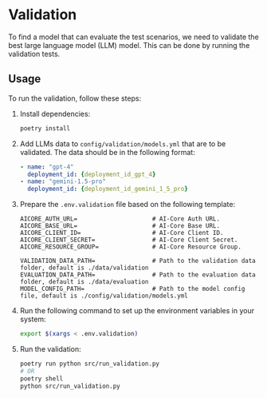 # Validation

To find a model that can evaluate the test scenarios, we need to validate the best large language model (LLM) model. This can be done by running the validation tests.

## Usage

To run the validation, follow these steps:

1. Install dependencies:

    ```bash
    poetry install
    ```

2. Add LLMs data to `config/validation/models.yml` that are to be validated. The data should be in the following format:

   ```yaml
   - name: "gpt-4"
     deployment_id: {deployment_id_gpt_4}
   - name: "gemini-1.5-pro"
     deployment_id: {deployment_id_gemini_1_5_pro}
    ```

3. Prepare the `.env.validation` file based on the following template:

    ```
   AICORE_AUTH_URL=                     # AI-Core Auth URL.
   AICORE_BASE_URL=                     # AI-Core Base URL.
   AICORE_CLIENT_ID=                    # AI-Core Client ID.
   AICORE_CLIENT_SECRET=                # AI-Core Client Secret.
   AICORE_RESOURCE_GROUP=               # AI-Core Resource Group.
   
   VALIDATION_DATA_PATH=                # Path to the validation data folder, default is ./data/validation
   EVALUATION_DATA_PATH=                # Path to the evaluation data folder, default is ./data/evaluation
   MODEL_CONFIG_PATH=                   # Path to the model config file, default is ./config/validation/models.yml
    ```

3. Run the following command to set up the environment variables in your system:

    ```bash
    export $(xargs < .env.validation)
    ```

4. Run the validation:

    ```bash
   poetry run python src/run_validation.py
   # OR
   poetry shell
   python src/run_validation.py
    ```
